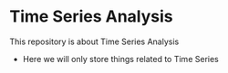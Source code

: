 # Time Series Analysis
This repository is about Time Series Analysis
+ Here we will only store things related to Time Series
